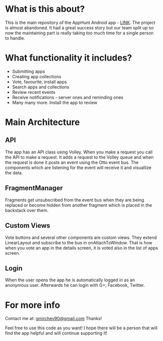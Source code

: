 # What is this about?

This is the main repository of the AppHunt Android app - [LINK](https://play.google.com/store/apps/details?id=com.apphunt.app).
The project is almost abandoned. It had a great success story but our team split up so now the maintaining part is really 
taking too much time for a single person to handle.

# What functionality it includes?

* Submitting apps
* Creating app collections
* Vote, favourite, install apps
* Search apps and collections
* Review recent events
* Receive notifications - server ones and reminding ones
* Many many more. Install the app to review

# Main Architecture


## API

The app has an API class using Volley. When you make a request you call the  API to make a request. It adds a request to the Volley queue
and when the request is done it posts an event using the Otto event bus. The components which are listening for the event will receive it
and visuallize the data.

## FragmentManager

Fragments get unsubscribed from the event bus when they are being replaced or become hidden from another fragment which is placed in 
the backstack over them.

## Custom Views

Vote buttons and several other components are custom views. They extend LinearLayout and subscribe to the bus in onAttachToWindow. That is how
when you vote an app in the details screen, it is voted also in the list of apps screen.

## Login

When the user opens the app he is automatically logged in as an anonymous user. Afterwards he can login with G+, Facebook, Twitter.

# For more info

Contact me at: gmirchev90@gmail.com Thanks!

Feel free to use this code as you want! I hope there will be a person that will find the app helpful and will continue supporting it!
